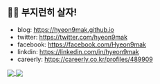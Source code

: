 ## 👨‍💻 부지런히 살자!

- blog: https://hyeon9mak.github.io
- twitter: https://twitter.com/hyeon9mak
- facebook: https://facebook.com/Hyeon9mak
- linkdin: https://linkedin.com/in/hyeon9mak
- careerly: https://careerly.co.kr/profiles/489909

<a href="https://github.com/Hyeon9mak">
  <img align="center" src="https://github-readme-stats.vercel.app/api?username=Hyeon9mak&show_icons=true&line_height=27&count_private=true&theme=gruvbox" />
</a>
<a href="https://github.com/Hyeon9mak">
  <img align="center" src="https://github-readme-stats.vercel.app/api/top-langs/?username=Hyeon9mak&theme=gruvbox&exclude_repo=Hyeon9mak.github.io&hide=html,JavaScript,SCSS,CSS&langs_count=3" />
</a>
<!--
**Hyeon9mak/Hyeon9mak** is a ✨ _special_ ✨ repository because its `README.md` (this file) appears on your GitHub profile.

Here are some ideas to get you started:

- 🔭 I’m currently working on ...
- 🌱 I’m currently learning ...
- 👯 I’m looking to collaborate on ...
- 🤔 I’m looking for help with ...
- 💬 Ask me about ...
- 📫 How to reach me: ...
- 😄 Pronouns: ...
- ⚡ Fun fact: ...
-->

